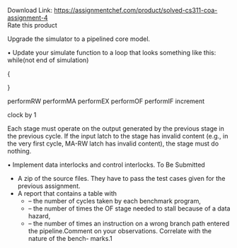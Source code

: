 Download Link: https://assignmentchef.com/product/solved-cs311-coa-assignment-4
<br>
<span class="kksr-muted">Rate this product</span>

Upgrade the simulator to a pipelined core model.

• Update your simulate function to a loop that looks something like this: while(not end of simulation)

{

}

performRW performMA performEX performOF performIF increment

clock by 1

Each stage must operate on the output generated by the previous stage in the previous cycle. If the input latch to the stage has invalid content (e.g., in the very first cycle, MA-RW latch has invalid content), the stage must do nothing.

• Implement data interlocks and control interlocks. To Be Submitted

<ul>

 <li>A zip of the source files. They have to pass the test cases given for the previous assignment.</li>

 <li>A report that contains a table with

  <ul>

   <li>–  the number of cycles taken by each benchmark program,</li>

   <li>–  the number of times the OF stage needed to stall because of a data hazard,</li>

   <li>–  the number of times an instruction on a wrong branch path entered the pipeline.Comment on your observations. Correlate with the nature of the bench- marks.1</li>

  </ul></li>